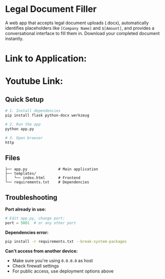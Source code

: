 # Legal Document Filler

A web app that accepts legal document uploads (.docx), automatically identifies placeholders like `[Company Name]` and `$[Amount]`, and provides a conversational interface to fill them in. Download your completed document instantly.

# Link to Application:

# Youtube Link: 

## Quick Setup

```bash
# 1. Install dependencies
pip install flask python-docx werkzeug

# 2. Run the app
python app.py

# 3. Open browser
http
```

## Files

```
├── app.py              # Main application
├── templates/
│   └── index.html      # Frontend
└── requirements.txt    # Dependencies
```

## Troubleshooting

**Port already in use:**
```python
# Edit app.py, change port:
port = 5001  # or any other port
```

**Dependencies error:**
```bash
pip install -r requirements.txt --break-system-packages
```

**Can't access from another device:**
- Make sure you're using `0.0.0.0` as host
- Check firewall settings
- For public access, use deployment options above